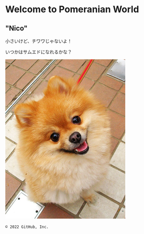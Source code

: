 # Welcome to Pomeranian World
<h2>"Nico"</h2>



小さいけど、チワワじゃないよ！



いつかはサムエドになれるかな？

 <img src="0812101640.jpg">

    © 2022 GitHub, Inc.
